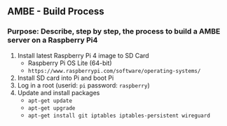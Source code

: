 ## AMBE - Build Process
### Purpose: Describe, step by step, the process to build a AMBE server on a Raspberry Pi4

1. Install latest Raspberry Pi 4 image to SD Card
    * Raspberry Pi OS Lite (64-bit)
    * `https://www.raspberrypi.com/software/operating-systems/`
2. Install SD card into Pi and boot Pi
3. Log in a root (userid: `pi` password: `raspberry`)
4. Update and install packages
    * `apt-get update`
    * `apt-get upgrade`
    * `apt-get install git iptables iptables-persistent wireguard`
